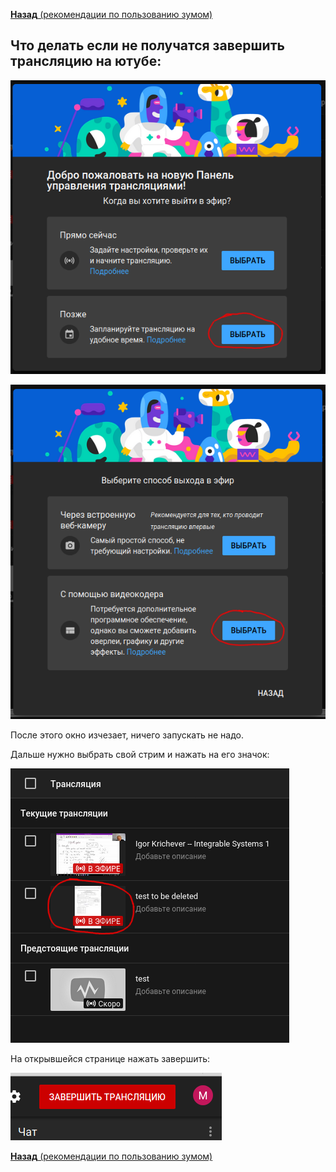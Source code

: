 [**Назад** (рекомендации по пользованию зумом)](../zoom_tips.md#stopstream)
## Что делать если не получатся завершить трансляцию на ютубе:

![](./fig1.png)

![](./fig2.png)

После этого окно изчезает, ничего запускать не надо.

Дальше нужно выбрать свой стрим и нажать на его значок:

![](./fig3.png)

На открывшейся странице нажать завершить:

![](./fig4.png)


[**Назад** (рекомендации по пользованию зумом)](../zoom_tips.md#stopstream)
